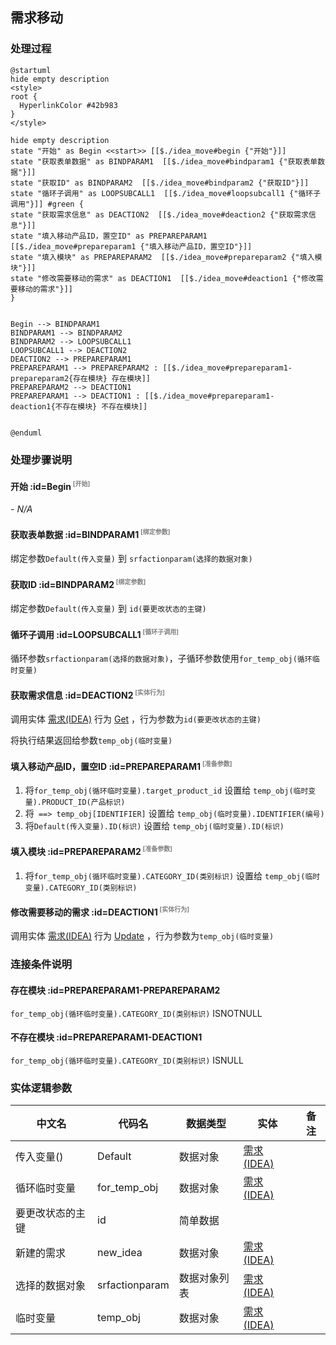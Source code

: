 ## 需求移动 <!-- {docsify-ignore-all} -->

   

### 处理过程

```plantuml
@startuml
hide empty description
<style>
root {
  HyperlinkColor #42b983
}
</style>

hide empty description
state "开始" as Begin <<start>> [[$./idea_move#begin {"开始"}]]
state "获取表单数据" as BINDPARAM1  [[$./idea_move#bindparam1 {"获取表单数据"}]]
state "获取ID" as BINDPARAM2  [[$./idea_move#bindparam2 {"获取ID"}]]
state "循环子调用" as LOOPSUBCALL1  [[$./idea_move#loopsubcall1 {"循环子调用"}]] #green {
state "获取需求信息" as DEACTION2  [[$./idea_move#deaction2 {"获取需求信息"}]]
state "填入移动产品ID，置空ID" as PREPAREPARAM1  [[$./idea_move#prepareparam1 {"填入移动产品ID，置空ID"}]]
state "填入模块" as PREPAREPARAM2  [[$./idea_move#prepareparam2 {"填入模块"}]]
state "修改需要移动的需求" as DEACTION1  [[$./idea_move#deaction1 {"修改需要移动的需求"}]]
}


Begin --> BINDPARAM1
BINDPARAM1 --> BINDPARAM2
BINDPARAM2 --> LOOPSUBCALL1
LOOPSUBCALL1 --> DEACTION2
DEACTION2 --> PREPAREPARAM1
PREPAREPARAM1 --> PREPAREPARAM2 : [[$./idea_move#prepareparam1-prepareparam2{存在模块} 存在模块]]
PREPAREPARAM2 --> DEACTION1
PREPAREPARAM1 --> DEACTION1 : [[$./idea_move#prepareparam1-deaction1{不存在模块} 不存在模块]]


@enduml
```


### 处理步骤说明

#### 开始 :id=Begin<sup class="footnote-symbol"> <font color=gray size=1>[开始]</font></sup>



*- N/A*
#### 获取表单数据 :id=BINDPARAM1<sup class="footnote-symbol"> <font color=gray size=1>[绑定参数]</font></sup>



绑定参数`Default(传入变量)` 到 `srfactionparam(选择的数据对象)`
#### 获取ID :id=BINDPARAM2<sup class="footnote-symbol"> <font color=gray size=1>[绑定参数]</font></sup>



绑定参数`Default(传入变量)` 到 `id(要更改状态的主键)`
#### 循环子调用 :id=LOOPSUBCALL1<sup class="footnote-symbol"> <font color=gray size=1>[循环子调用]</font></sup>



循环参数`srfactionparam(选择的数据对象)`，子循环参数使用`for_temp_obj(循环临时变量)`
#### 获取需求信息 :id=DEACTION2<sup class="footnote-symbol"> <font color=gray size=1>[实体行为]</font></sup>



调用实体 [需求(IDEA)](module/ProdMgmt/Idea.md) 行为 [Get](module/ProdMgmt/Idea#行为) ，行为参数为`id(要更改状态的主键)`

将执行结果返回给参数`temp_obj(临时变量)`

#### 填入移动产品ID，置空ID :id=PREPAREPARAM1<sup class="footnote-symbol"> <font color=gray size=1>[准备参数]</font></sup>



1. 将`for_temp_obj(循环临时变量).target_product_id` 设置给  `temp_obj(临时变量).PRODUCT_ID(产品标识)`
2. 将` ==> temp_obj[IDENTIFIER]` 设置给  `temp_obj(临时变量).IDENTIFIER(编号)`
3. 将`Default(传入变量).ID(标识)` 设置给  `temp_obj(临时变量).ID(标识)`

#### 填入模块 :id=PREPAREPARAM2<sup class="footnote-symbol"> <font color=gray size=1>[准备参数]</font></sup>



1. 将`for_temp_obj(循环临时变量).CATEGORY_ID(类别标识)` 设置给  `temp_obj(临时变量).CATEGORY_ID(类别标识)`

#### 修改需要移动的需求 :id=DEACTION1<sup class="footnote-symbol"> <font color=gray size=1>[实体行为]</font></sup>



调用实体 [需求(IDEA)](module/ProdMgmt/Idea.md) 行为 [Update](module/ProdMgmt/Idea#行为) ，行为参数为`temp_obj(临时变量)`


### 连接条件说明
#### 存在模块 :id=PREPAREPARAM1-PREPAREPARAM2

`for_temp_obj(循环临时变量).CATEGORY_ID(类别标识)` ISNOTNULL
#### 不存在模块 :id=PREPAREPARAM1-DEACTION1

`for_temp_obj(循环临时变量).CATEGORY_ID(类别标识)` ISNULL


### 实体逻辑参数

|    中文名   |    代码名    |  数据类型    |  实体   |备注 |
| --------| --------| -------- | -------- | --------   |
|传入变量(<i class="fa fa-check"/></i>)|Default|数据对象|[需求(IDEA)](module/ProdMgmt/Idea.md)||
|循环临时变量|for_temp_obj|数据对象|[需求(IDEA)](module/ProdMgmt/Idea.md)||
|要更改状态的主键|id|简单数据|||
|新建的需求|new_idea|数据对象|[需求(IDEA)](module/ProdMgmt/Idea.md)||
|选择的数据对象|srfactionparam|数据对象列表|[需求(IDEA)](module/ProdMgmt/Idea.md)||
|临时变量|temp_obj|数据对象|[需求(IDEA)](module/ProdMgmt/Idea.md)||
